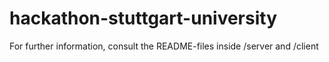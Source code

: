 hackathon-stuttgart-university
==============================

For further information, consult the README-files inside /server and /client